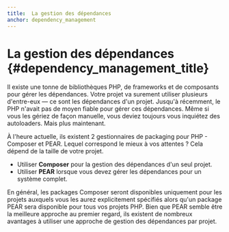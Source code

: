 ```yaml
---
title:  La gestion des dépendances
anchor: dependency_management
---
```


# La gestion des dépendances {#dependency_management_title}

Il existe une tonne de bibliothèques PHP, de frameworks et de composants pour gérer les dépendances. Votre projet va 
surement utiliser plusieurs d'entre-eux — ce sont les dépendances d'un projet. Jusqu'à récemment, le PHP n'avait pas de 
moyen fiable pour gérer ces dépendances. Même si vous les gériez de façon manuelle, vous deviez toujours vous 
inquiétez des autoloaders. Mais plus maintenant.

À l'heure actuelle, ils existent 2 gestionnaires de packaging pour PHP - Composer et PEAR. Lequel correspond le mieux à 
vos attentes ? Cela dépend de la taille de votre projet.

 * Utiliser **Composer** pour la gestion des dépendances d'un seul projet.
 * Utiliser **PEAR** lorsque vous devez gérer les dépendances pour un système complet.

En général, les packages Composer seront disponibles uniquement pour les projets auxquels vous les aurez explicitement 
spécifiés alors qu'un package PEAR sera disponible pour tous vos projets PHP. Bien que PEAR semble être la meilleure 
approche au premier regard, ils existent de nombreux avantages à utiliser une approche de gestion des dépendances par 
projet.
